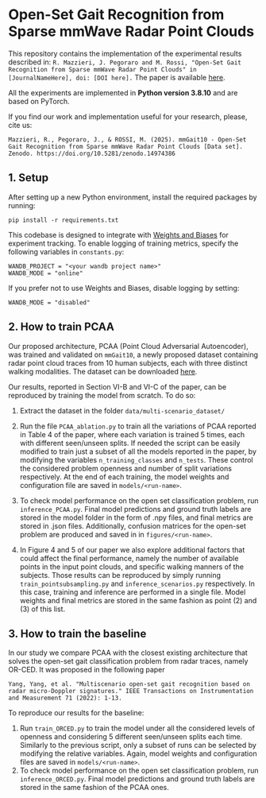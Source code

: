 # Open-Set Gait Recognition from Sparse mmWave Radar Point Clouds

This repository contains the implementation of the experimental results described in: `R. Mazzieri, J. Pegoraro and M. Rossi, "Open-Set Gait Recognition from Sparse mmWave Radar Point Clouds" in [JournalNameHere], doi: [DOI here].` The paper is available [here](link/to/paper).

All the experiments are implemented in **Python version 3.8.10** and are based on PyTorch.

If you find our work and implementation useful for your research, please, cite us:
```
Mazzieri, R., Pegoraro, J., & ROSSI, M. (2025). mmGait10 - Open-Set Gait Recognition from Sparse mmWave Radar Point Clouds [Data set]. Zenodo. https://doi.org/10.5281/zenodo.14974386
```

## 1. Setup
After setting up a new Python environment, install the required packages by running:
```
pip install -r requirements.txt
```

This codebase is designed to integrate with [Weights and Biases](https://wandb.ai/site/) for experiment tracking. To enable logging of training metrics, specify the following variables in `constants.py`:

```
WANDB_PROJECT = "<your wandb project name>"
WANDB_MODE = "online"
```

If you prefer not to use Weights and Biases, disable logging by setting:

```
WANDB_MODE = "disabled"
```

## 2. How to train PCAA 

Our proposed architecture, PCAA (Point Cloud Adversarial Autoencoder), was trained and validated on `mmGait10`, a newly proposed dataset containing radar point cloud traces from 10 human subjects, each with three distinct walking modalities. The dataset can be downloaded [here](https://zenodo.org/records/14974386).

Our results, reported in Section VI-B and VI-C of the paper, can be reproduced by training the model from scratch. To do so:

1. Extract the dataset in the folder `data/multi-scenario_dataset/`

2. Run the file `PCAA_ablation.py` to train all the variations of PCAA reported in Table 4 of the paper, where each variation is trained 5 times, each with different seen/unseen splits.
If needed the script can be easily modified to train just a subset of all the models reported in the paper, by modifying the variables `n_training_classes` and `n_tests`. These control the considered problem openness and number of split variations respectively. At the end of each training, the model weights and configuration file are saved in `models/<run-name>`.  

3. To check model performance on the open set classification problem, run `inference_PCAA.py`. Final model predictions and ground truth labels are stored in the model folder in the form of .npy files, and final metrics are stored in .json files. Additionally, confusion matrices for the open-set problem are produced and saved in in `figures/<run-name>`.

4. In Figure 4 and 5 of our paper we also explore additional factors that could affect the final performance, namely the number of available points in the input point clouds, and specific walking manners of the subjects. Those results can be reproduced by simply running `train_pointsubsampling.py` and `inference_scenarios.py` respectively. In this case, training and inference are performed in a single file. Model weights and final metrics are stored in the same fashion as point (2) and (3) of this list.

## 3. How to train the baseline

In our study we compare PCAA with the closest existing architecture that solves the open-set gait classification problem from radar traces, namely OR-CED. It was proposed in the following paper

```
Yang, Yang, et al. "Multiscenario open-set gait recognition based on radar micro-Doppler signatures." IEEE Transactions on Instrumentation and Measurement 71 (2022): 1-13.
```

To reproduce our results for the baseline:

1. Run `train_ORCED.py` to train the model under all the considered levels of openness and considering 5 different seen/unseen splits each time. Similarly to the previous script, only a subset of runs can be selected by modifying the relative variables. Again, model weights and configuration files are saved in `models/<run-name>`.
2. To check model performance on the open set classification problem, run `inference_ORCED.py`. Final model predictions and ground truth labels are stored in the same fashion of the PCAA ones.

